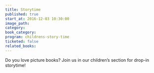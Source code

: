 ```yaml
---
title: Storytime
published: true
start_at: 2016-12-03 10:30:00
image_path:
category:
book_category:
program: childrens-story-time
ticketed: false
related_books:
---
```



Do you love picture books? Join us in our children’s section for drop-in storytime!
